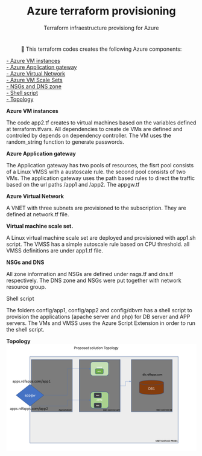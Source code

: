 <h1 align="center">Azure terraform provisioning</h1>

<p align="center">Terraform infraestructure provisiong for Azure</p>

<h1 align="center">
    <a </a>
</h1>
<p align="center">🚀 This terraform codes creates the following Azure components:</p>

 <a href="#VMinstance">- Azure VM instances</a> </br>
 <a href="#Appgw">- Azure Application gateway</a> </br> 
 <a href="#Network">- Azure Virtual Network</a> </br>
 <a href="#VMSS">- Azure VM Scale Sets</a> </br>
 <a href="#DNSNSG">- NSGs and DNS zone</a> </br>
 <a href="#shell">- Shell script</a> </br>
 <a href="#shell">- Topology</a> 

 <a id="VMinstance">
    <b>Azure VM instances</b>
</a>

The code app2.tf creates to virtual machines based on the variables defined at terraform.tfvars. All dependencies to create de VMs are defined and controled by depends on dependency controller. The VM uses the random_string function to generate passwords.

 <a id="Appgw">
    <b>Azure Application gateway</b>
</a>

The Application gateway has two pools of resources, the fisrt pool consists of a Linux VMSS with a austoscale rule. the second pool consists of two VMs. The application gateway uses the path based rules to direct the traffic based on the url paths /app1 and /app2. The appgw.tf 

 <a id="Network">
    <b>Azure Virtual Network</b> 
</a>

A VNET with three  subnets are provisioned to the subscription. They are defined at network.tf file.

 <a id="VMSS">
    <b>Virtual machine scale set.</b>
</a>

A Linux virtual machine scale set are deployed and provisioned with app1.sh script. The VMSS has a simple autoscale rule based on CPU threshold. all VMSS definitions are under app1.tf file.

 <a id="DNSNSG">
    <b>NSGs and DNS</b> 
</a>

All zone information and NSGs are defined under nsgs.tf and dns.tf respectively. The DNS zone and NSGs were put together with network resource group.

<a id="shell">
Shell script
</a>

The folders config/app1, config/app2 and config/dbvm has a shell script to provision the applications (apache server and php) for DB server and APP servers. The VMs and VMSS uses the Azure Script Extension in order to run the shell script.

<a id="shell">
    <b>Topology</b>
</a>
<img src="https://raw.githubusercontent.com/olliveirarodolfo/labterra/main/topology.PNG"></img>
